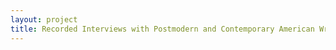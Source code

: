 ```yaml
--- 
layout: project 
title: Recorded Interviews with Postmodern and Contemporary American Writers from the Larry McCaffery Papers
---
```



